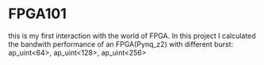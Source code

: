# FPGA101
this is my first interaction with the world of FPGA.
In this project I calculated the bandwith performance of an FPGA(Pynq_z2) with different burst: ap_uint&lt;64>, ap_uint&lt;128>, ap_uint&lt;256> 
